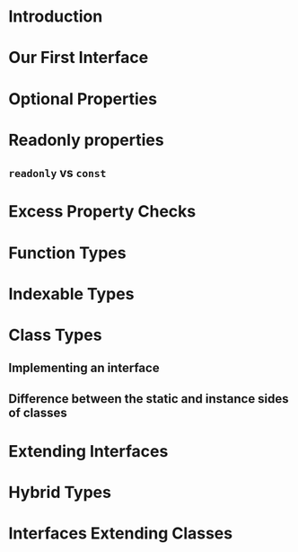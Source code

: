 # Introduction
# Our First Interface
# Optional Properties
# Readonly properties
## `readonly` vs `const`
# Excess Property Checks
# Function Types
# Indexable Types
# Class Types
## Implementing an interface
## Difference between the static and instance sides of classes
# Extending Interfaces
# Hybrid Types
# Interfaces Extending Classes